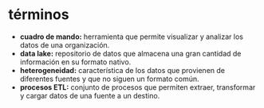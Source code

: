 # términos
- **cuadro de mando:** herramienta que permite visualizar y analizar los datos de una organización.
- **data lake:** repositorio de datos que almacena una gran cantidad de información en su formato nativo.
- **heterogeneidad:** característica de los datos que provienen de diferentes fuentes y que no siguen un formato común.
- **procesos ETL:** conjunto de procesos que permiten extraer, transformar y cargar datos de una fuente a un destino.
